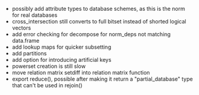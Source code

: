- possibly add attribute types to database schemes, as this is the norm for real databases
- cross_intersection still converts to full bitset instead of shorted logical vectors
- add error checking for decompose for norm_deps not matching data.frame
- add lookup maps for quicker subsetting
- add partitions
- add option for introducing artificial keys
- powerset creation is still slow
- move relation matrix setdiff into relation matrix function
- export reduce(), possible after making it return a "partial_database" type that can't be used in rejoin()
